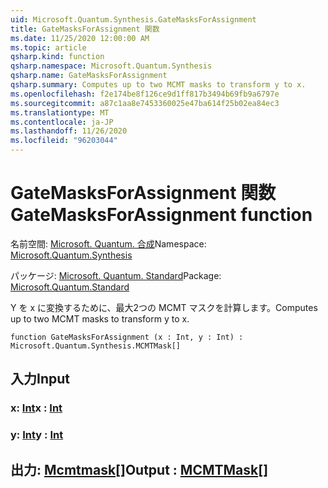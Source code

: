 ```yaml
---
uid: Microsoft.Quantum.Synthesis.GateMasksForAssignment
title: GateMasksForAssignment 関数
ms.date: 11/25/2020 12:00:00 AM
ms.topic: article
qsharp.kind: function
qsharp.namespace: Microsoft.Quantum.Synthesis
qsharp.name: GateMasksForAssignment
qsharp.summary: Computes up to two MCMT masks to transform y to x.
ms.openlocfilehash: f2e174be8f126ce9d1ff817b3494b69fb9a6797e
ms.sourcegitcommit: a87c1aa8e7453360025e47ba614f25b02ea84ec3
ms.translationtype: MT
ms.contentlocale: ja-JP
ms.lasthandoff: 11/26/2020
ms.locfileid: "96203044"
---
```

# <a name="gatemasksforassignment-function"></a><span data-ttu-id="00756-102">GateMasksForAssignment 関数</span><span class="sxs-lookup"><span data-stu-id="00756-102">GateMasksForAssignment function</span></span>

<span data-ttu-id="00756-103">名前空間: [Microsoft. Quantum. 合成](xref:Microsoft.Quantum.Synthesis)</span><span class="sxs-lookup"><span data-stu-id="00756-103">Namespace: [Microsoft.Quantum.Synthesis](xref:Microsoft.Quantum.Synthesis)</span></span>

<span data-ttu-id="00756-104">パッケージ: [Microsoft. Quantum. Standard](https://nuget.org/packages/Microsoft.Quantum.Standard)</span><span class="sxs-lookup"><span data-stu-id="00756-104">Package: [Microsoft.Quantum.Standard](https://nuget.org/packages/Microsoft.Quantum.Standard)</span></span>


<span data-ttu-id="00756-105">Y を x に変換するために、最大2つの MCMT マスクを計算します。</span><span class="sxs-lookup"><span data-stu-id="00756-105">Computes up to two MCMT masks to transform y to x.</span></span>

```qsharp
function GateMasksForAssignment (x : Int, y : Int) : Microsoft.Quantum.Synthesis.MCMTMask[]
```


## <a name="input"></a><span data-ttu-id="00756-106">入力</span><span class="sxs-lookup"><span data-stu-id="00756-106">Input</span></span>

### <a name="x--int"></a><span data-ttu-id="00756-107">x: [Int](xref:microsoft.quantum.lang-ref.int)</span><span class="sxs-lookup"><span data-stu-id="00756-107">x : [Int](xref:microsoft.quantum.lang-ref.int)</span></span>




### <a name="y--int"></a><span data-ttu-id="00756-108">y: [Int](xref:microsoft.quantum.lang-ref.int)</span><span class="sxs-lookup"><span data-stu-id="00756-108">y : [Int](xref:microsoft.quantum.lang-ref.int)</span></span>





## <a name="output--mcmtmask"></a><span data-ttu-id="00756-109">出力: [Mcmtmask](xref:Microsoft.Quantum.Synthesis.MCMTMask)[]</span><span class="sxs-lookup"><span data-stu-id="00756-109">Output : [MCMTMask](xref:Microsoft.Quantum.Synthesis.MCMTMask)[]</span></span>


